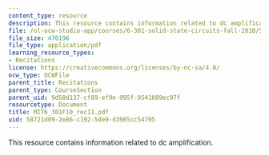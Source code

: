 ```yaml
---
content_type: resource
description: This resource contains information related to dc amplification.
file: /ol-ocw-studio-app/courses/6-301-solid-state-circuits-fall-2010/58721d092e86c1925de9d3985cc54795_MIT6_301F10_rec11.pdf
file_size: 476196
file_type: application/pdf
learning_resource_types:
- Recitations
license: https://creativecommons.org/licenses/by-nc-sa/4.0/
ocw_type: OCWFile
parent_title: Recitations
parent_type: CourseSection
parent_uid: 9d58d137-cf89-ef9e-995f-9541089ec97f
resourcetype: Document
title: MIT6_301F10_rec11.pdf
uid: 58721d09-2e86-c192-5de9-d3985cc54795
---
```

This resource contains information related to dc amplification.
